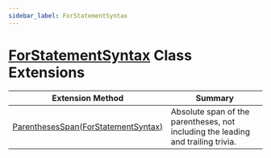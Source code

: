 ```yaml
---
sidebar_label: ForStatementSyntax
---
```


# [ForStatementSyntax](https://docs.microsoft.com/en-us/dotnet/api/microsoft.codeanalysis.csharp.syntax.forstatementsyntax) Class Extensions

| Extension Method | Summary |
| ---------------- | ------- |
| [ParenthesesSpan(ForStatementSyntax)](../../../../Roslynator/CSharp/SyntaxExtensions/ParenthesesSpan/index.md#3518600528) | Absolute span of the parentheses, not including the leading and trailing trivia\. |

